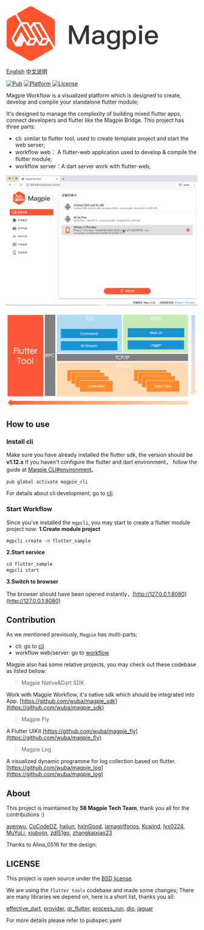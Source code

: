 ![](workflow/doc/images/logo-small.png)

[English](README.md) [中文说明](README-zh.md)

[![Pub](https://img.shields.io/pub/v/magpie_cli.svg)](https://pub.dartlang.org/packages/magpie_cli)
[![Platform](https://img.shields.io/badge/platform-mac%7Cwin%7Clinux-blue)](https://github.com/wuba/magpie)
[![License](https://img.shields.io/badge/license-BSD-green.svg)](LICENSE)

Magpie Workflow is a visualized platform which is designed to create, develop and compile your 
standalone flutter module;

It's designed to manage the complexity of building mixed flutter apps,  connect developers and flutter like the Magpie Bridge. This project has three parts:
* cli: similar to flutter tool, used to create template project and start the web server;
* workflow web： A flutter-web application used to develop & compile the flutter module;
* workflow server：A dart server work with flutter-web;

![](workflow/doc/images/workflow-preview.gif)

![](workflow/doc/images/workflow-arc.png)

## How to use

### Install cli

Make sure you have already installed the flutter sdk, the version should be **v1.12.x**
If you haven't configure the flutter and dart environment， follow the guide at [Magpie CLI#environment](CLI.md)。

```shell
pub global activate magpie_cli
```

For details about cli development, go to [cli](CLI.md).

### Start Workflow

Since you've installed the `mgpcli`, you may start to create a flutter  module project now:
**1.Create module project**

```shell
mgpcli create -n flutter_sample
```

**2.Start service**

```shell
cd flutter_sample
mgpcli start
```

**3.Switch to browser**

The browser should  have been opened instantly，[http://127.0.0.1:8080](http://127.0.0.1:8080)

## Contribution
As we mentioned previously, `Magpie` has multi-parts;

* cli: go to [cli](CLI.md)
* workflow web/server: go to [workflow](workflow/README.md)

Magpie also has some relative projects, you may check out these codebase as listed bellow:

> Magpie Native&Dart SDK

Work with Magpie Workflow, it's native sdk which should be integrated into App. [https://github.com/wuba/magpie_sdk](https://github.com/wuba/magpie_sdk)

> Magpie Fly 

A Flutter UIKit.[https://github.com/wuba/magpie_fly](https://github.com/wuba/magpie_fly)

> Magpie Log

A visualized dynamic programme for log collection based on flutter. [https://github.com/wuba/magpie_log](https://github.com/wuba/magpie_log)

## About

This project is maintained by **58 Magpie Tech Team**, thank you all for the contributions :)

[avenwu](https://github.com/avenwu), [CoCodeDZ](https://github.com/3aaap), [haijun](https://github.com/153493932), [hxinGood](https://github.com/hxinGood), [iamagirlforios](https://github.com/iamagirlforios), [Kcwind](https://github.com/Kcwind), [lyx0224](https://github.com/lyx0224), [MuYuLi](https://github.com/MuYuLi), [xiubojin](https://github.com/xiubojin), [zdl51go](https://github.com/zdl51go), [zhangkaixiao23](https://github.com/zhangkaixiao23)

Thanks to Alina_0516 for the design.

## LICENSE

This project is open source under the [BSD license](LICENSE).

We are using the `flutter tools` codebase and made some changes; There are many libraries we depend on, here is a short list, thanks you all:

[effective_dart](https://pub.dev/packages/effective_dart), [provider](https://pub.dev/packages/provider), [qr_flutter](https://pub.dev/packages/qr_flutter), [process_run](https://pub.dev/packages/process_run), [dio](https://pub.dev/packages/dio), [jaguar](https://pub.dev/packages/jaguar)

For more details please refer to pubspec.yaml

